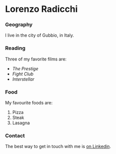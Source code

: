# Lorenzo Radicchi

### Geography

I live in the city of Gubbio, in Italy.

### Reading

Three of my favorite films are:

- *The Prestige*
- *Fight Club*
- *Interstellar*

### Food

My favourite foods are:

1. Pizza
2. Steak
3. Lasagna

### Contact

The best way to get in touch with me is [on Linkedin](https://www.linkedin.com/in/lorenzo-radicchi-5201751a0/).
